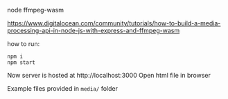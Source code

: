 node ffmpeg-wasm

https://www.digitalocean.com/community/tutorials/how-to-build-a-media-processing-api-in-node-js-with-express-and-ffmpeg-wasm

how to run:
```
npm i
npm start
```
Now server is hosted at http://localhost:3000
Open html file in browser

Example files provided in `media/` folder